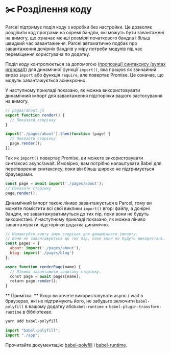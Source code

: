 # ✂️ Розділення коду

Parcel підтримує поділ коду з коробки без настройки. Це дозволяє розділити код програми на окремі бандли, які можуть бути завантажені на вимогу, що означає менші розміри початкового бандла і більш швидкий час завантаження. Parcel автоматично подбає про завантаження дочірніх бандлів у міру потреби модулів під час переміщення користувача по додатку.

Поділ коду контролюється за допомогою ([пропозиції синтаксису (syntax proposal)](https://github.com/tc39/proposal-dynamic-import)) для динамічної функції `import()`, яка працює як звичайний вираз `import` або функція `require`, але повертає Promise. Це означає, що модуль завантажується асинхронно.

У наступному прикладі показано, як можна використовувати динамічний імпорт для завантаження підсторінки вашого застосування на вимогу.

```Javascript
// pages/about.js
export function render() {
  // Показати сторінку
}
```

```Javascript
import('./pages/about').then(function (page) {
  // Показати сторінку
  page.render();
});
```

Так як `import()` повертає Promise, ви можете використовувати синтаксис async/await. Ймовірно, вам потрібно налаштувати Babel для перетворення синтаксису, поки він більш широко не підтримується браузерами.

```Javascript
const page = await import('./pages/about');
// Показати сторінку
page.render();
```

Динамічний імпорт також ліниво завантажується в Parcel, тому ви можете помістити всі свої виклики `import()` вгорі файлу, а дочірні бандли, не завантажуватимуться до тих пір, поки вони не будуть використані. У наступному прикладі показано, як можна ліниво завантажувати підсторінки додатка динамічно.

```Javascript
// Налаштуйте карту імен сторінок для динамічного імпорту.
// Вони не завантажуються до тих пір, поки вони не будуть використані.
const pages = {
  about: import('./pages/about'),
  blog: import('./pages/blog')
};

async function renderPage(name) {
  // Ліниво завантажити запитану сторінку.
  const page = await pages[name];
  return page.render();
}
```

** Примітка: ** Якщо ви хочете використовувати async / wait в браузерах, які не підтримують його, не забудьте включити `babel-polyfill` в вашому додатку або`babel-runtime` + `babel-plugin-transform-runtime` в бібліотеках.

```Bash
yarn add babel-polyfill
```

```Javascript
import "babel-polyfill";
import "./app";
```

Прочитайте документацію [babel-polyfill](http://babeljs.io/docs/usage/polyfill) і [babel-runtime](http://babeljs.io/docs/plugins/transform-runtime).
